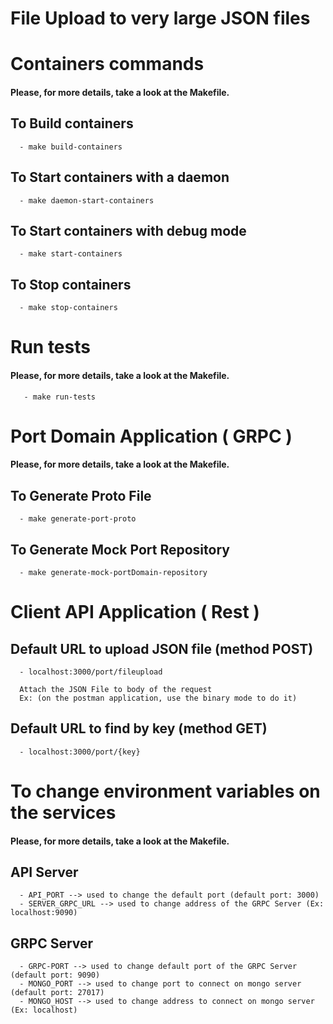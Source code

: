 # File Upload to very large JSON files

# Containers commands
   #### Please, for more details, take a look at the Makefile.

   ## To Build containers
      - make build-containers

   ## To Start containers with a daemon
      - make daemon-start-containers

   ## To Start containers with debug mode
      - make start-containers

   ## To Stop containers
      - make stop-containers

# Run tests
   #### Please, for more details, take a look at the Makefile.
	   - make run-tests

# Port Domain Application ( GRPC  )
   #### Please, for more details, take a look at the Makefile.
   ## To Generate Proto File
      - make generate-port-proto

   ## To Generate Mock Port Repository
      - make generate-mock-portDomain-repository

# Client API Application ( Rest )
   ## Default URL to upload JSON file (method POST)
      - localhost:3000/port/fileupload

      Attach the JSON File to body of the request
      Ex: (on the postman application, use the binary mode to do it)

   ## Default URL to find by key (method GET)
      - localhost:3000/port/{key}


# To change environment variables on the services
   #### Please, for more details, take a look at the Makefile.

   ## API Server
      - API_PORT --> used to change the default port (default port: 3000)
      - SERVER_GRPC_URL --> used to change address of the GRPC Server (Ex: localhost:9090)

   ## GRPC Server
      - GRPC-PORT --> used to change default port of the GRPC Server (default port: 9090)
      - MONGO_PORT --> used to change port to connect on mongo server (default port: 27017)
      - MONGO_HOST --> used to change address to connect on mongo server (Ex: localhost)


